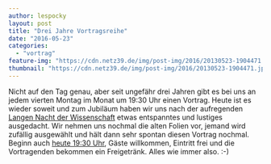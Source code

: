 ```yaml
---
author: lespocky
layout: post
title: "Drei Jahre Vortragsreihe"
date: "2016-05-23"
categories: 
  - "vortrag"
feature-img: "https://cdn.netz39.de/img/post-img/2016/20130523-1904471.jpg"
thumbnail: "https://cdn.netz39.de/img/post-img/2016/20130523-1904471.jpg"
---
```


Nicht auf den Tag genau, aber seit ungefähr drei Jahren gibt es bei uns an jedem vierten Montag im Monat um 19:30 Uhr einen Vortrag. Heute ist es wieder soweit und zum Jubiläum haben wir uns nach der aufregenden [Langen Nacht der Wissenschaft](https://www.netz39.de/2016/lange-nacht-der-wissenschaft-im-space/) etwas entspanntes und lustiges ausgedacht. Wir nehmen uns nochmal die alten Folien vor, jemand wird zufällig ausgewählt und hält dann sehr spontan diesen Vortrag nochmal. Beginn auch [heute 19:30 Uhr](https://www.netz39.de/events/event/techtalk-powerpoint-karaoke/), Gäste willkommen, Eintritt frei und die Vortragenden bekommen ein Freigetränk. Alles wie immer also. :-)
